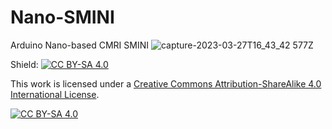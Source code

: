 # Nano-SMINI
Arduino Nano-based CMRI SMINI
![capture-2023-03-27T16_43_42 577Z](https://user-images.githubusercontent.com/95189295/231624366-7e3db184-bf35-4177-82f8-17af0a9c13bc.png)

Shield: [![CC BY-SA 4.0][cc-by-sa-shield]][cc-by-sa]

This work is licensed under a
[Creative Commons Attribution-ShareAlike 4.0 International License][cc-by-sa].

[![CC BY-SA 4.0][cc-by-sa-image]][cc-by-sa]

[cc-by-sa]: http://creativecommons.org/licenses/by-sa/4.0/
[cc-by-sa-image]: https://licensebuttons.net/l/by-sa/4.0/88x31.png
[cc-by-sa-shield]: https://img.shields.io/badge/License-CC%20BY--SA%204.0-lightgrey.svg
